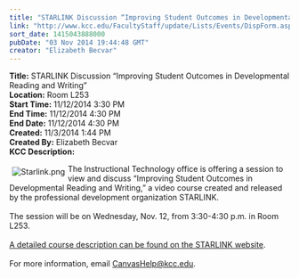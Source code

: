 ```yaml
---
title: "STARLINK Discussion “Improving Student Outcomes in Developmental Reading and Writing”"
link: "http://www.kcc.edu/FacultyStaff/update/Lists/Events/DispForm.aspx?ID=669"
sort_date: 1415043888000
pubDate: "03 Nov 2014 19:44:48 GMT"
creator: "Elizabeth Becvar"
---
```


<div><b>Title:</b> STARLINK Discussion “Improving Student Outcomes in Developmental Reading and Writing”</div>
<div><b>Location:</b> Room L253</div>
<div><b>Start Time:</b> 11/12/2014 3:30 PM</div>
<div><b>End Time:</b> 11/12/2014 4:30 PM</div>
<div><b>End Date:</b> 11/12/2014 4:30 PM</div>
<div><b>Created:</b> 11/3/2014 1:44 PM</div>
<div><b>Created By:</b> Elizabeth Becvar</div>
<div><b>KCC Description:</b> <div class="ExternalClassB3983268B6944A4BBB3159BE46B2E790"><p>​<img alt="Starlink.png" src="/FacultyStaff/update/Documents/Starlink.png" style="vertical-align:auto;float:left;margin:5px" />The Instructional Technology office is offering a session to view and discuss “Improving Student Outcomes in Developmental Reading and Writing,” a video course created and released by the professional development organization STARLINK.  <br /><br />The session will be on Wednesday, Nov. 12, from 3:30-4:30 p.m. in Room L253.<br /><br /><a href="http://starlinktraining.org/program/detail/improving-student-outcomes-in-developmental-reading-writing">A detailed course description can be found on the STARLINK website</a>.<br /><br />For more information, email <a href="mailto:CanvasHelp@kcc.edu">CanvasHelp@kcc.edu</a>. <br /></p></div></div>
